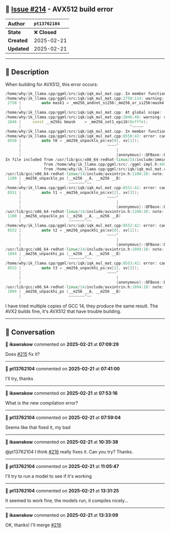## 📌 [Issue #214](https://github.com/ikawrakow/ik_llama.cpp/issues/214) - AVX512 build error

| **Author** | `pt13762104` |
| :--- | :--- |
| **State** | ❌ **Closed** |
| **Created** | 2025-02-21 |
| **Updated** | 2025-02-21 |

---

## 📄 Description

When building for AVX512, this error occurs:
```cpp
/home/why/ik_llama.cpp/ggml/src/iqk/iqk_mul_mat.cpp: In member function '__m256i {anonymous}::DequantizerIQ6K::make_one(__m256i, __m256i) const':
/home/why/ik_llama.cpp/ggml/src/iqk/iqk_mul_mat.cpp:2750:114: warning: overflow in conversion from 'int' to 'char' changes value from '255' to '-1' [-Woverflow]
 2750 |         auto mask1 = _mm256_andnot_si256(_mm256_or_si256(mask4, _mm256_or_si256(mask2, mask3)), _mm256_set1_epi8(0xff));
      |                                                                                                                  ^~~~
/home/why/ik_llama.cpp/ggml/src/iqk/iqk_mul_mat.cpp: At global scope:
/home/why/ik_llama.cpp/ggml/src/iqk/iqk_mul_mat.cpp:2846:48: warning: overflow in conversion from 'int' to 'short int' changes value from '65534' to '-2' [-Woverflow]
 2846 |     const __m256i bmask    = _mm256_set1_epi16(0xfffe);
      |                                                ^~~~~~
/home/why/ik_llama.cpp/ggml/src/iqk/iqk_mul_mat.cpp: In member function 'void {anonymous}::QFT<Float, nrc_in>::load_r4(int, int, {anonymous}::QFBase::Data*) const':
/home/why/ik_llama.cpp/ggml/src/iqk/iqk_mul_mat.cpp:8550:42: error: cannot convert '{anonymous}::QFBase::Data' {aka '__m512'} to '__m256'
 8550 |         auto t0 = _mm256_unpacklo_ps(xv[0], xv[1]);
      |                                      ~~~~^
      |                                          |
      |                                          {anonymous}::QFBase::Data {aka __m512}
In file included from /usr/lib/gcc/x86_64-redhat-linux/14/include/immintrin.h:43,
                 from /home/why/ik_llama.cpp/ggml/src/./ggml-impl.h:449,
                 from /home/why/ik_llama.cpp/ggml/src/iqk/iqk_mul_mat.cpp:24:
/usr/lib/gcc/x86_64-redhat-linux/14/include/avxintrin.h:1100:28: note:   initializing argument 1 of '__m256 _mm256_unpacklo_ps(__m256, __m256)'
 1100 | _mm256_unpacklo_ps (__m256 __A, __m256 __B)
      |                     ~~~~~~~^~~
/home/why/ik_llama.cpp/ggml/src/iqk/iqk_mul_mat.cpp:8551:42: error: cannot convert '{anonymous}::QFBase::Data' {aka '__m512'} to '__m256'
 8551 |         auto t1 = _mm256_unpacklo_ps(xv[2], xv[3]);
      |                                      ~~~~^
      |                                          |
      |                                          {anonymous}::QFBase::Data {aka __m512}
/usr/lib/gcc/x86_64-redhat-linux/14/include/avxintrin.h:1100:28: note:   initializing argument 1 of '__m256 _mm256_unpacklo_ps(__m256, __m256)'
 1100 | _mm256_unpacklo_ps (__m256 __A, __m256 __B)
      |                     ~~~~~~~^~~
/home/why/ik_llama.cpp/ggml/src/iqk/iqk_mul_mat.cpp:8552:42: error: cannot convert '{anonymous}::QFBase::Data' {aka '__m512'} to '__m256'
 8552 |         auto t2 = _mm256_unpackhi_ps(xv[0], xv[1]);
      |                                      ~~~~^
      |                                          |
      |                                          {anonymous}::QFBase::Data {aka __m512}
/usr/lib/gcc/x86_64-redhat-linux/14/include/avxintrin.h:1094:28: note:   initializing argument 1 of '__m256 _mm256_unpackhi_ps(__m256, __m256)'
 1094 | _mm256_unpackhi_ps (__m256 __A, __m256 __B)
      |                     ~~~~~~~^~~
/home/why/ik_llama.cpp/ggml/src/iqk/iqk_mul_mat.cpp:8553:42: error: cannot convert '{anonymous}::QFBase::Data' {aka '__m512'} to '__m256'
 8553 |         auto t3 = _mm256_unpackhi_ps(xv[2], xv[3]);
      |                                      ~~~~^
      |                                          |
      |                                          {anonymous}::QFBase::Data {aka __m512}
/usr/lib/gcc/x86_64-redhat-linux/14/include/avxintrin.h:1094:28: note:   initializing argument 1 of '__m256 _mm256_unpackhi_ps(__m256, __m256)'
 1094 | _mm256_unpackhi_ps (__m256 __A, __m256 __B)
      |                     ~~~~~~~^~~
```
I have tried multiple copies of GCC 14, they produce the same result. The AVX2 builds fine, it's AVX512 that have trouble building.

---

## 💬 Conversation

👤 **ikawrakow** commented on **2025-02-21** at **07:09:29**

Does [#215](https://github.com/ikawrakow/ik_llama.cpp/issues/215) fix it?

---

👤 **pt13762104** commented on **2025-02-21** at **07:41:00**

I'll try, thanks

---

👤 **ikawrakow** commented on **2025-02-21** at **07:53:16**

What is the new compilation error?

---

👤 **pt13762104** commented on **2025-02-21** at **07:59:04**

Seems like that fixed it, my bad

---

👤 **ikawrakow** commented on **2025-02-21** at **10:35:38**

@pt13762104 I think [#216](https://github.com/ikawrakow/ik_llama.cpp/issues/216) really fixes it. Can you try? Thanks.

---

👤 **pt13762104** commented on **2025-02-21** at **11:05:47**

I'll try to run a model to see if it's working

---

👤 **pt13762104** commented on **2025-02-21** at **13:31:25**

It seemed to work fine, the models run, it compiles nicely...

---

👤 **ikawrakow** commented on **2025-02-21** at **13:33:09**

OK, thanks! I'll merge [#216](https://github.com/ikawrakow/ik_llama.cpp/issues/216)